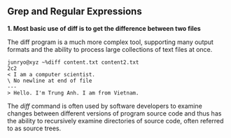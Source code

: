## Grep and Regular Expressions

**1. Most basic use of diff is to get the difference between two files**  

The diff program is a much more complex tool, supporting many output formats and the ability to process large collections of text files at once.  
```
junryo@xyz ~%diff content.txt content2.txt 
2c2
< I am a computer scientist.
\ No newline at end of file
---
> Hello. I'm Trung Anh. I am from Vietnam.
```
The *diff* command is often used by software developers to examine changes between different versions of program source code and thus has the ability to recursively examine directories of source code, often referred to as source trees.